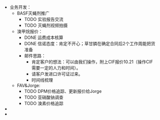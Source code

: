 - 业务开发：
	- BASF灭蝇剂推广
		- TODO 实验报告交流
		- TODO 灭蝇剂视频拍摄
	- 溴甲烷报价：
		- DONE 运费成本核算
		- DONE 信诺态度：肯定不开心；草甘膦在确定合同后2个工作周能把货准备
		- 邮件思路：
			- 肯定客户的想法：可以由我们操作，附上CIF报价10.21（操作CIF需要一定的人力和时间）。
			- 请客户发进口许可证过来。
			- 时间线梳理
	- FAV&Jorge:
		- TODO DPM价格追踪、更新报价给Jorge
		- TODO 亚硝酸钠调查
		- TODO 溴素价格追踪
-
-